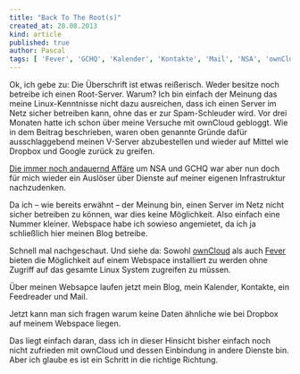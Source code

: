 ```yaml
---
title: "Back To The Root(s)"
created_at: 20.08.2013
kind: article
published: true
author: Pascal
tags: [ 'Fever', 'GCHQ', 'Kalender', 'Kontakte', 'Mail', 'NSA', 'ownCloud', 'PRISM', 'RSS', 'Server', 'Tempora', 'Webspace' ]
---
```

Ok, ich gebe zu: Die Überschrift ist etwas reißerisch. Weder besitze noch betreibe ich einen Root-Server. Warum? Ich bin einfach der Meinung das meine Linux-Kenntnisse nicht dazu ausreichen, dass ich einen Server im Netz sicher betreiben kann, ohne das er zur Spam-Schleuder wird. Vor drei Monaten hatte ich schon über meine Versuche mit ownCloud gebloggt. Wie in dem Beitrag beschrieben, waren oben genannte Gründe dafür ausschlaggebend meinen V-Server abzubestellen und wieder auf Mittel wie Dropbox und Google zurück zu greifen.

<!-- more -->

[Die immer noch andauernd Affäre](http://pofallabeendetdinge.de/ ) um NSA und GCHQ war aber nun doch für mich wieder ein Auslöser über Dienste auf meiner eigenen Infrastruktur nachzudenken.

Da ich – wie bereits erwähnt – der Meinung bin, einen Server im Netz nicht sicher betreiben zu können, war dies keine Möglichkeit. Also einfach eine Nummer kleiner. Webspace habe ich sowieso angemietet, da ich ja schließlich hier meinen Blog betreibe.

Schnell mal nachgeschaut. Und siehe da: Sowohl [ownCloud](http://owncloud.org/ ) als auch [Fever](http://feedafever.com/ ) bieten die Möglichkeit auf einem Webspace installiert zu werden ohne Zugriff auf das gesamte Linux System zugreifen zu müssen.

Über meinen Websapce laufen jetzt mein Blog, mein Kalender, Kontakte, ein Feedreader und Mail.

Jetzt kann man sich fragen warum keine Daten ähnliche wie bei Dropbox auf meinem Webspace liegen.

Das liegt einfach daran, dass ich in dieser Hinsicht bisher einfach noch nicht zufrieden mit ownCloud und dessen Einbindung in andere Dienste bin. Aber ich glaube es ist ein Schritt in die richtige Richtung.